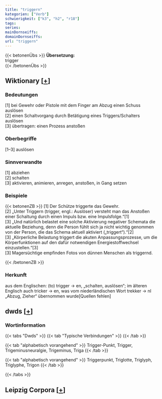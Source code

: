 ```yaml
---
title: "triggern"
kategorien: ["Verb"]
schwierigkeit: ["k3", "h2", "r18"]
tags:
series:
mainDornseiffs:
domainDornseiffs:
url: "triggern"
---
```


{{< betonenÜbs >}}
**Übersetzung:**  
trigger  
{{< /betonenÜbs >}}

## Wiktionary [[+](https://de.wiktionary.org/wiki/triggern)]

### Bedeutungen
[1] bei Gewehr oder Pistole mit dem Finger am Abzug einen Schuss auslösen  
[2] einen Schaltvorgang durch Betätigung eines Triggers/Schalters auslösen  
[3] übertragen: einen Prozess anstoßen  

### Oberbegriffe
[1–3] auslösen  

### Sinnverwandte
[1] abziehen  
[2] schalten  
[3] aktivieren, animieren, anregen, anstoßen, in Gang setzen  

### Beispiele
{{< betonenZB >}}
[1] Der Schütze triggerte das Gewehr.  
[2] „Unter Triggern (trigger, engl.: Auslöser) versteht man das Anstoßen einer Schaltung durch einen Impuls bzw. eine Impulsfolge.“[1]  
[3] „Und natürlich belastet eine solche Aktivierung negativer Schemata die aktuelle Beziehung, denn die Person fühlt sich ja nicht wichtig genommen von der Person, die das Schema aktuell aktiviert („triggert“).“[2]  
[3] „Körperliche Belastung triggert die akuten Anpassungsprozesse, um die Körperfunktionen auf den dafür notwendigen Energiestoffwechsel einzustellen.“[3]  
[3] Magersüchtige empfinden Fotos von dünnen Menschen als triggernd.  

{{< /betonenZB >}}
### Herkunft
aus dem Englischen: (to) trigger → en, „schalten, auslösen“; im älteren Englisch auch tricker → en, was vom niederländischen Wort trekker → nl „Abzug, Zieher“ übernommen wurde[Quellen fehlen]  



## dwds [[+](https://www.dwds.de/wb/triggern)]

### Wortinformation
{{< tabs "Dwds" >}}
{{< tab "Typische Verbindungen" >}}
{{< /tab >}}

{{< tab "alphabetisch vorangehend" >}}
Trigger-Punkt, Trigger, Trigeminusneuralgie, Trigeminus, Triga
{{< /tab >}}

{{< tab "alphabetisch vorangehend" >}}
Triggerpunkt, Triglotte, Triglyph, Triglyphe, Trigon
{{< /tab >}}

{{< /tabs >}}

## Leipzig Corpora [[+](https://corpora.uni-leipzig.de/en/res?word=triggern&corpusId=deu_newscrawl-public_2018)]

